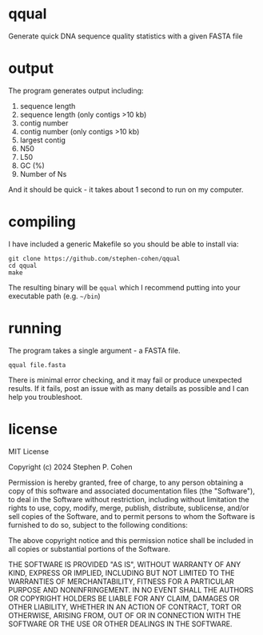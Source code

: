 # qqual
Generate quick DNA sequence quality statistics with a given FASTA file

# output
The program generates output including:

1. sequence length
2. sequence length (only contigs >10 kb)
3. contig number
4. contig number (only contigs >10 kb)
5. largest contig
6. N50
7. L50
8. GC (%)
9. Number of Ns

And it should be quick - it takes about 1 second to run on my computer.

# compiling
I have included a generic Makefile so you should be able to install via:

    git clone https://github.com/stephen-cohen/qqual
    cd qqual
    make

The resulting binary will be `qqual` which I recommend putting into your executable path (e.g. `~/bin`)

# running
The program takes a single argument - a FASTA file.

    qqual file.fasta

There is minimal error checking, and it may fail or produce unexpected results. If it fails, post an issue with as many details as possible and I can help you troubleshoot. 

# license
MIT License

Copyright (c) 2024 Stephen P. Cohen

Permission is hereby granted, free of charge, to any person obtaining a copy
of this software and associated documentation files (the "Software"), to deal
in the Software without restriction, including without limitation the rights
to use, copy, modify, merge, publish, distribute, sublicense, and/or sell
copies of the Software, and to permit persons to whom the Software is
furnished to do so, subject to the following conditions:

The above copyright notice and this permission notice shall be included in all
copies or substantial portions of the Software.

THE SOFTWARE IS PROVIDED "AS IS", WITHOUT WARRANTY OF ANY KIND, EXPRESS OR
IMPLIED, INCLUDING BUT NOT LIMITED TO THE WARRANTIES OF MERCHANTABILITY,
FITNESS FOR A PARTICULAR PURPOSE AND NONINFRINGEMENT. IN NO EVENT SHALL THE
AUTHORS OR COPYRIGHT HOLDERS BE LIABLE FOR ANY CLAIM, DAMAGES OR OTHER
LIABILITY, WHETHER IN AN ACTION OF CONTRACT, TORT OR OTHERWISE, ARISING FROM,
OUT OF OR IN CONNECTION WITH THE SOFTWARE OR THE USE OR OTHER DEALINGS IN THE
SOFTWARE.
